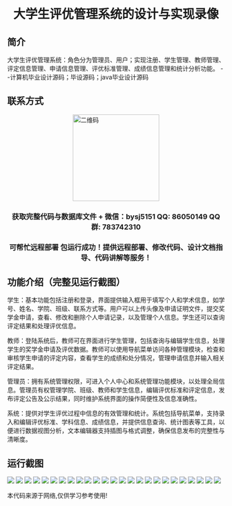 <p><h1 align="center">大学生评优管理系统的设计与实现录像</h1></p>

## 简介
大学生评优管理系统：角色分为管理员、用户；实现注册、学生管理、教师管理、评定信息管理、申请信息管理、评优标准管理、成绩信息管理和统计分析功能。    --计算机毕业设计源码；毕设源码；java毕业设计源码


## 联系方式
<img src="https://bs-1329754181.cos.ap-shanghai.myqcloud.com/wx.jpg" alt="二维码" style="display: block; margin: 0 auto;" width="200px">
<p><h3 align="center">获取完整代码与数据库文件 + 微信：bysj5151 QQ: 86050149 QQ群: 783742310</h3></p>
<p><h3 align="center">可帮忙远程部署 包运行成功！提供远程部署、修改代码、设计文档指导、代码讲解等服务！</h3></p>

## 功能介绍（完整见运行截图）
学生：基本功能包括注册和登录，界面提供输入框用于填写个人和学术信息，如学号、姓名、学院、班级、联系方式等。用户可以上传头像及申请证明文件，提交奖学金申请，查看、修改和删除个人申请记录，以及管理个人信息。学生还可以查询评定结果和处理评优信息。

教师：登陆系统后，教师可在界面进行学生管理，包括查询与编辑学生信息，处理学生的奖学金申请及评优数据。教师可以使用导航菜单访问各种管理模块，检查和审核学生申请的评定内容，查看学生的成绩和处分情况，管理申请信息并输入相关评定结果。

管理员：拥有系统管理权限，可进入个人中心和系统管理功能模块，以处理全局信息。管理员有权管理学院、班级、教师和学生信息，编辑评优标准和评定信息，发布评定公告及公示结果，同时维护系统界面的操作简便性及信息准确性。

系统：提供对学生评优过程中信息的有效管理和统计。系统包括导航菜单，支持录入和编辑评优标准、学科信息、成绩信息，并提供信息查询、统计图表等工具，以便进行数据视图分析，文本编辑器支持插图与格式调整，确保信息发布的完整性与清晰度。


## 运行截图
![](https://bs-1329754181.cos.ap-shanghai.myqcloud.com/ssm/UniversityStudentEvaluationSystemVideo/img/001.jpg)
![](https://bs-1329754181.cos.ap-shanghai.myqcloud.com/ssm/UniversityStudentEvaluationSystemVideo/img/002.jpg)
![](https://bs-1329754181.cos.ap-shanghai.myqcloud.com/ssm/UniversityStudentEvaluationSystemVideo/img/003.jpg)
![](https://bs-1329754181.cos.ap-shanghai.myqcloud.com/ssm/UniversityStudentEvaluationSystemVideo/img/004.jpg)
![](https://bs-1329754181.cos.ap-shanghai.myqcloud.com/ssm/UniversityStudentEvaluationSystemVideo/img/005.jpg)
![](https://bs-1329754181.cos.ap-shanghai.myqcloud.com/ssm/UniversityStudentEvaluationSystemVideo/img/006.jpg)
![](https://bs-1329754181.cos.ap-shanghai.myqcloud.com/ssm/UniversityStudentEvaluationSystemVideo/img/007.jpg)
![](https://bs-1329754181.cos.ap-shanghai.myqcloud.com/ssm/UniversityStudentEvaluationSystemVideo/img/008.jpg)
![](https://bs-1329754181.cos.ap-shanghai.myqcloud.com/ssm/UniversityStudentEvaluationSystemVideo/img/009.jpg)
![](https://bs-1329754181.cos.ap-shanghai.myqcloud.com/ssm/UniversityStudentEvaluationSystemVideo/img/010.jpg)
![](https://bs-1329754181.cos.ap-shanghai.myqcloud.com/ssm/UniversityStudentEvaluationSystemVideo/img/011.jpg)
![](https://bs-1329754181.cos.ap-shanghai.myqcloud.com/ssm/UniversityStudentEvaluationSystemVideo/img/012.jpg)
![](https://bs-1329754181.cos.ap-shanghai.myqcloud.com/ssm/UniversityStudentEvaluationSystemVideo/img/013.jpg)
![](https://bs-1329754181.cos.ap-shanghai.myqcloud.com/ssm/UniversityStudentEvaluationSystemVideo/img/014.jpg)
![](https://bs-1329754181.cos.ap-shanghai.myqcloud.com/ssm/UniversityStudentEvaluationSystemVideo/img/015.jpg)
![](https://bs-1329754181.cos.ap-shanghai.myqcloud.com/ssm/UniversityStudentEvaluationSystemVideo/img/016.jpg)
![](https://bs-1329754181.cos.ap-shanghai.myqcloud.com/ssm/UniversityStudentEvaluationSystemVideo/img/017.jpg)
![](https://bs-1329754181.cos.ap-shanghai.myqcloud.com/ssm/UniversityStudentEvaluationSystemVideo/img/018.jpg)
![](https://bs-1329754181.cos.ap-shanghai.myqcloud.com/ssm/UniversityStudentEvaluationSystemVideo/img/019.jpg)
![](https://bs-1329754181.cos.ap-shanghai.myqcloud.com/ssm/UniversityStudentEvaluationSystemVideo/img/020.jpg)
![](https://bs-1329754181.cos.ap-shanghai.myqcloud.com/ssm/UniversityStudentEvaluationSystemVideo/img/021.jpg)
![](https://bs-1329754181.cos.ap-shanghai.myqcloud.com/ssm/UniversityStudentEvaluationSystemVideo/img/022.jpg)
![](https://bs-1329754181.cos.ap-shanghai.myqcloud.com/ssm/UniversityStudentEvaluationSystemVideo/img/023.jpg)
![](https://bs-1329754181.cos.ap-shanghai.myqcloud.com/ssm/UniversityStudentEvaluationSystemVideo/img/024.jpg)
![](https://bs-1329754181.cos.ap-shanghai.myqcloud.com/ssm/UniversityStudentEvaluationSystemVideo/img/025.jpg)

<p>本代码来源于网络,仅供学习参考使用!</p>
